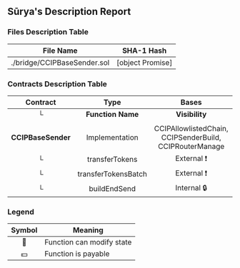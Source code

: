 ## Sūrya's Description Report

### Files Description Table


|  File Name  |  SHA-1 Hash  |
|-------------|--------------|
| ./bridge/CCIPBaseSender.sol | [object Promise] |


### Contracts Description Table


|  Contract  |         Type        |       Bases      |                  |                 |
|:----------:|:-------------------:|:----------------:|:----------------:|:---------------:|
|     └      |  **Function Name**  |  **Visibility**  |  **Mutability**  |  **Modifiers**  |
||||||
| **CCIPBaseSender** | Implementation | CCIPAllowlistedChain, CCIPSenderBuild, CCIPRouterManage |||
| └ | transferTokens | External ❗️ | 🛑  | onlyRole |
| └ | transferTokensBatch | External ❗️ | 🛑  | onlyRole |
| └ | buildEndSend | Internal 🔒 | 🛑  | |


### Legend

|  Symbol  |  Meaning  |
|:--------:|-----------|
|    🛑    | Function can modify state |
|    💵    | Function is payable |
